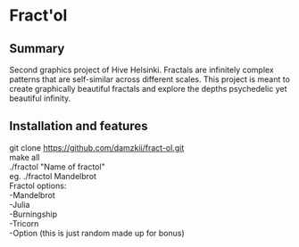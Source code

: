 # Fract'ol
## Summary
Second graphics project of Hive Helsinki. Fractals are infinitely complex patterns that are self-similar across different scales. 
This project is meant to create graphically beautiful fractals and explore the depths psychedelic yet beautiful infinity.
## Installation and features
git clone https://github.com/damzkii/fract-ol.git   
make all  
./fractol "Name of fractol"  
eg. ./fractol Mandelbrot  
Fractol options:  
-Mandelbrot  
-Julia  
-Burningship  
-Tricorn  
-Option (this is just random made up for bonus)  

